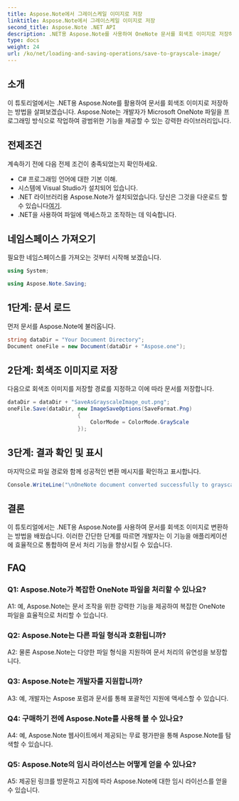 ```yaml
---
title: Aspose.Note에서 그레이스케일 이미지로 저장
linktitle: Aspose.Note에서 그레이스케일 이미지로 저장
second_title: Aspose.Note .NET API
description: .NET용 Aspose.Note를 사용하여 OneNote 문서를 회색조 이미지로 저장하는 방법을 알아보세요. 효율적인 문서 처리를 위해 이 포괄적인 튜토리얼을 따르십시오.
type: docs
weight: 24
url: /ko/net/loading-and-saving-operations/save-to-grayscale-image/
---
```

## 소개

이 튜토리얼에서는 .NET용 Aspose.Note를 활용하여 문서를 회색조 이미지로 저장하는 방법을 살펴보겠습니다. Aspose.Note는 개발자가 Microsoft OneNote 파일을 프로그래밍 방식으로 작업하여 광범위한 기능을 제공할 수 있는 강력한 라이브러리입니다.

## 전제조건

계속하기 전에 다음 전제 조건이 충족되었는지 확인하세요.

- C# 프로그래밍 언어에 대한 기본 이해.
- 시스템에 Visual Studio가 설치되어 있습니다.
-  .NET 라이브러리용 Aspose.Note가 설치되었습니다. 당신은 그것을 다운로드 할 수 있습니다[여기](https://releases.aspose.com/note/net/).
- .NET을 사용하여 파일에 액세스하고 조작하는 데 익숙합니다.

## 네임스페이스 가져오기

필요한 네임스페이스를 가져오는 것부터 시작해 보겠습니다.

```csharp
using System;

using Aspose.Note.Saving;

```

## 1단계: 문서 로드

먼저 문서를 Aspose.Note에 불러옵니다. 

```csharp
string dataDir = "Your Document Directory";
Document oneFile = new Document(dataDir + "Aspose.one");
```

## 2단계: 회색조 이미지로 저장

다음으로 회색조 이미지를 저장할 경로를 지정하고 이에 따라 문서를 저장합니다.

```csharp
dataDir = dataDir + "SaveAsGrayscaleImage_out.png";
oneFile.Save(dataDir, new ImageSaveOptions(SaveFormat.Png)
					  {
						  ColorMode = ColorMode.GrayScale
					  });
```

## 3단계: 결과 확인 및 표시

마지막으로 파일 경로와 함께 성공적인 변환 메시지를 확인하고 표시합니다.

```csharp
Console.WriteLine("\nOneNote document converted successfully to grayscale image.\nFile saved at " + dataDir);
```

## 결론

이 튜토리얼에서는 .NET용 Aspose.Note를 사용하여 문서를 회색조 이미지로 변환하는 방법을 배웠습니다. 이러한 간단한 단계를 따르면 개발자는 이 기능을 애플리케이션에 효율적으로 통합하여 문서 처리 기능을 향상시킬 수 있습니다.

## FAQ

### Q1: Aspose.Note가 복잡한 OneNote 파일을 처리할 수 있나요?

A1: 예, Aspose.Note는 문서 조작을 위한 강력한 기능을 제공하여 복잡한 OneNote 파일을 효율적으로 처리할 수 있습니다.

### Q2: Aspose.Note는 다른 파일 형식과 호환됩니까?

A2: 물론 Aspose.Note는 다양한 파일 형식을 지원하여 문서 처리의 유연성을 보장합니다.

### Q3: Aspose.Note는 개발자를 지원합니까?

A3: 예, 개발자는 Aspose 포럼과 문서를 통해 포괄적인 지원에 액세스할 수 있습니다.

### Q4: 구매하기 전에 Aspose.Note를 사용해 볼 수 있나요?

A4: 예, Aspose.Note 웹사이트에서 제공되는 무료 평가판을 통해 Aspose.Note를 탐색할 수 있습니다.

### Q5: Aspose.Note의 임시 라이선스는 어떻게 얻을 수 있나요?

A5: 제공된 링크를 방문하고 지침에 따라 Aspose.Note에 대한 임시 라이선스를 얻을 수 있습니다.